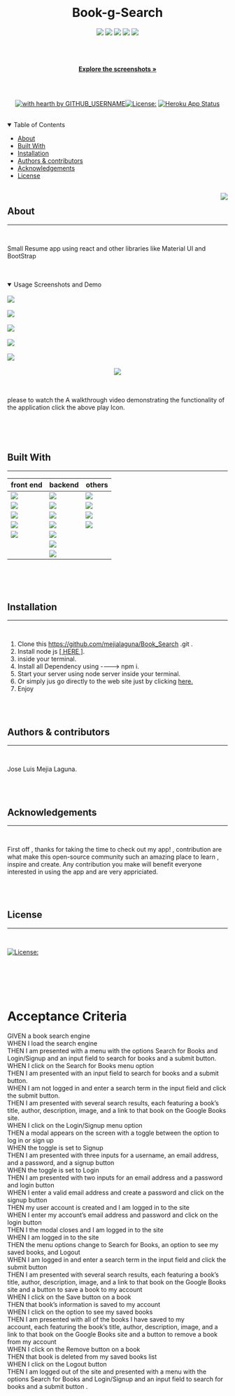   <br/>
  
  <div align="center">
  

   
  <h1> Book-g-Search</h1>
   
  

<div align="center">
    <img src="https://img.shields.io/github/repo-size/mejialaguna/Book_Search" />
    <img src="https://img.shields.io/github/languages/top/mejialaguna/Book_Search"  />
    <img src="https://img.shields.io/github/issues/mejialaguna/Book_Search" />
    <img src="https://img.shields.io/github/last-commit/mejialaguna/Book_Search" >
    <a href="https://github.com/mejialaguna"><img src="https://img.shields.io/github/followers/mejialaguna?style=social" target="_blank" /></a>    
</div>

  <br/>
  <br/>
  <br/>
  
  <a href="#about"><strong>Explore the screenshots »</strong></a>
  <br/>
  <br/>
  
  </div>
  
  
  
  <div align="center">
  <br/>


  
   [![with hearth by GITHUB_USERNAME](https://img.shields.io/badge/%3C%2F%3E%20with%20%E2%99%A5%20by-GITHUB_mejialaguna-ff1414.svg?style=flat&logo=)](https://github.com/mejialaguna)[![License:](https://img.shields.io/badge/License-MPL%202.0-brightgreen.svg)](https://opensource.org/licenses/MPL-2.0) [![Heroku App Status](https://img.shields.io/badge/%E2%86%91_Deploy_to-Heroku-7056bf.svg?style=flat)](https://book-g-search.herokuapp.com/)
    
  </div>
  
  <br/>
  
  <details open="open">
  <summary>Table of Contents</summary>
  
  - [About](#about)
  - [Built With](#built-with)
  - [Installation](#installation)
  - [Authors & contributors](#authors--contributors)
  - [Acknowledgements](#Acknowledgements)
  - [License](#License) 
  
  </details>  
  
  <br/>
  
  <img align="right" src="https://img.icons8.com/plasticine/100/000000/about.png"/>
  
  ## About     
  ---

  <br/>

 
  Small Resume app using react and other libraries like Material UI and BootStrap  
    

  <br/>
  <br/>

  <details open="open">
  <summary>Usage Screenshots and Demo</summary>

  <br/> 
  
  <img src="img/img_1.png"/> 
  <br/>
  <br/>
  <img src="img/img_2.png"/>
  <br/>
  <br/>
  <img src="img/img_3.png">
   <br/>
  <br/>
  <img src="img/img_4.png">
  <br>
  <br>
  <img src="img/img_5.png">

  <br>
  <br>

<div align="center">
    <a  href= "https://www.awesomescreenshot.com/video/5948688?key=d8ecdb3d30ea4b1b46ca690face2ef5b"><img src="https://img.icons8.com/external-justicon-lineal-color-justicon/128/000000/external-video-notifications-justicon-lineal-color-justicon.png"/></a>
</div>

 <br>
  <br>

please to watch the A walkthrough video demonstrating the functionality of the application click the above play Icon.

  </details>
  
  <br/>
  <br/>
  

<table align="center"></table>
<tr><td valign="top" width="35%"> </td>


<td valign="top" width="33%"></td>
<td valign="top" width="33%">
</td></tr></table>



  ## Built With

  ---
  <div align="center">

  | front end  | backend | others |
| ------------- | ------------- | ------------- |
| <a href="https://www.w3schools.com/html/"><img src="https://img.shields.io/badge/HTML5-ff1709?style=flate&logo=HTML5&logoColor=ff1709&color=ff1709&labelColor=gray" /></a>   |  <a href="https://expressjs.com/"><img src="https://img.shields.io/badge/express-ff1709?style=flate&logo=express&logoColor=black&color=005571&labelColor=gray" /></a>  | <a href="https://www.mongodb.com/"><img src="https://img.shields.io/badge/Visual%20Studio%20Code-0078d7.svg?style=flate&logo=visual-studio&logoColor=blue&color=blue&labelColor=gray" /></a> |
| <a href="https://www.w3schools.com/css/"><img src="https://img.shields.io/badge/CSS3-ff1709?style=flate&logo=CSS3&logoColor=white&color=0048BA&labelColor=gray" /></a>  | <a href="https://nodejs.org/en/"><img src="https://img.shields.io/badge/node.js-0b1e20?style=flate&logo=node.js&logoColor=587f51&color=587f51&labelColor=gray" /></a> | <a href="https://www.mongodb.com/"><img src="https://img.shields.io/badge/git-%23F05033.svg?style=flate&logo=git&logoColor=orange&color=red&labelColor=gray" /></a> |
| <a href="https://www.javascript.com"><img src="https://img.shields.io/badge/JavaScript-ff1709?style=flate&logo=JavaScript&logoColor=yellow&color=yellow&labelColor=gray" /></a>   | <a href="https://www.w3schools.com/js/js_es6.asp"><img src="https://img.shields.io/badge/ES6-ff1709?style=flate&logo=ES6&logoColor=E10098&color=lime&labelColor=gray" /></a>   | <a href="https://github.com/mejialaguna/Book_Search.git"><img src="https://img.shields.io/badge/github-%23121011.svg?style=flate&logo=github&logoColor=white&color=ff1709&labelColor=gray" /></a>  |
| <a href="https://getbootstrap.com/"><img src="https://img.shields.io/badge/Bootstrap-ff1709?style=flate&logo=Bootstrap&logoColor=white&color=9955bb&labelColor=gray" /></a>  | <a href="https://www.npmjs.com/"><img src="https://img.shields.io/badge/npm-ff1709?style=flate&logo=npm&logoColor=E10098&color=black&labelColor=gray" /></a> | <a href="https://www.mongodb.com/"><img src="https://img.shields.io/badge/heroku-%23430098.svg?style=flate&logo=heroku&logoColor=6762A6&color=6762A6&labelColor=white" /></a>  |
| <a href="https://mui.com/"><img src="https://img.shields.io/badge/MUI-%230081CB.svg?style=flate&logo=material-ui&logoColor=blue&color=white&labelColor=gray" /></a>  | <a href="https://www.mongodb.com/"><img src="https://img.shields.io/badge/react-ff1709?style=flate&logo=react&logoColor=blue&color=blue&labelColor=gray" /></a>   |
|  | <a href="https://graphql.org/"><img src="https://img.shields.io/badge/mongodb-ff1709?style=flate&logo=mongodb&logoColor=189950&color=189950&labelColor=gray" /></a>   |
|   | <a href="https://www.mongodb.com/"><img src="https://img.shields.io/badge/GraphQL-ff1709?style=flate&logo=GraphQL&logoColor=E10098&color=ff1709&labelColor=gray" /></a>  |

</div>


  <br/>




  <br/>
  <br/>
  
  ##  Installation
  ---

  <br/>
  
   1. Clone this https://github.com/mejialaguna/Book_Search
.git .
   2. Install node js <a href="https://nodejs.org/en/"> [ HERE ]</a>. 
   3. inside your terminal.   
   4. Install all Dependency using ----> npm i.  
   5. Start your server using node server inside your terminal. 
   6. Or simply jus go directly to the web site just by clicking <a href="https://book-g-search.herokuapp.com/">here.</a>
   7. Enjoy

  <br/>
  <br/>
  
  
  ##  Authors & contributors
  ---

  <br/>
   
  Jose Luis Mejia Laguna.
  
  <br/>
  <br/>
  

  ##  Acknowledgements
  ---


  <br/>

  First off , thanks for taking the time to check out my app! , contribution are what make this open-source community such an amazing place to learn , inspire and create. Any contribution you make will benefit everyone interested in using the app and are very appriciated.



  <br/>
  <br/>
  
  ## License
  ---
  <br/>

[![License:](https://img.shields.io/badge/License-MPL%202.0-brightgreen.svg)](https://opensource.org/licenses/MPL-2.0)

 <br/>
 <br/>
 <br/>
 <br/>

# Acceptance Criteria
GIVEN a book search engine <br/>
WHEN I load the search engine<br/>
THEN I am presented with a menu with the options Search for Books and Login/Signup and an input field to search for books and a submit button.<br/>
WHEN I click on the Search for Books menu option<br/>
THEN I am presented with an input field to search for books and a submit button.<br/>
WHEN I am not logged in and enter a search term in the input field and click the submit button.<br/>
THEN I am presented with several search results, each featuring a book’s title, author, description, image, and a link to that book on the Google Books site.<br/>
WHEN I click on the Login/Signup menu option<br/>
THEN a modal appears on the screen with a toggle between the option to log in or sign up<br/>
WHEN the toggle is set to Signup<br/>
THEN I am presented with three inputs for a username, an email address, and a password, and a signup button<br/>
WHEN the toggle is set to Login<br/>
THEN I am presented with two inputs for an email address and a password and login button<br/>
WHEN I enter a valid email address and create a password and click on the signup button<br/>
THEN my user account is created and I am logged in to the site<br/>
WHEN I enter my account’s email address and password and click on the login button<br/>
THEN I the modal closes and I am logged in to the site<br/>
WHEN I am logged in to the site<br/>
THEN the menu options change to Search for Books, an option to see my saved books, and Logout<br/>
WHEN I am logged in and enter a search term in the input field and click the submit button<br/>
THEN I am presented with several search results, each featuring a book’s title, author, description, image, and a link to that book on the Google Books site and a button to save a book to my account<br/>
WHEN I click on the Save button on a book<br/>
THEN that book’s information is saved to my account<br/>
WHEN I click on the option to see my saved books<br/>
THEN I am presented with all of the books I have saved to my <br/> account, each featuring the book’s title, author, description, image, and a link to that book on the Google Books site and a button to remove a book from my account<br/>
WHEN I click on the Remove button on a book<br/>
THEN that book is deleted from my saved books list<br/>
WHEN I click on the Logout button<br/>
THEN I am logged out of the site and presented with a menu with the options Search for Books and Login/Signup and an input field to search for books and a submit button .